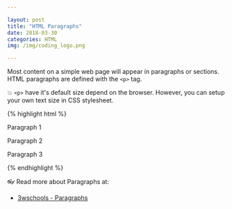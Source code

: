 ```yaml
---

layout: post
title: "HTML Paragraphs"
date: 2018-03-30
categories: HTML
img: /img/coding_logo.png

---
```


Most content on a simple web page will appear in paragraphs or sections. HTML paragraphs are defined with the `<p>` tag.

💥 `<p>` have it's default size depend on the browser. However, you can setup your own text size in CSS stylesheet.

{% highlight html %}
  <p>Paragraph 1</p>
  <p>Paragraph 2</p>
  <p>Paragraph 3</p>
{% endhighlight %}

👓 Read more about Paragraphs at:

- [3wschools - Paragraphs](https://www.w3schools.com/html/html_paragraphs.asp)
